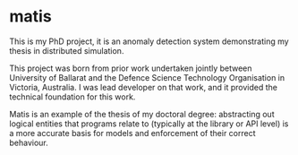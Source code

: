 # matis
This is my PhD project, it is an anomaly detection system demonstrating my thesis in distributed simulation.

This project was born from prior work undertaken jointly between University of Ballarat and the Defence Science Technology Organisation in Victoria, Australia. I was lead developer on that work, and it provided the technical foundation for this work.

Matis is an example of the thesis of my doctoral degree: abstracting out logical entities that programs relate to (typically at the library or API level) is a more accurate basis for models and enforcement of their correct behaviour.
